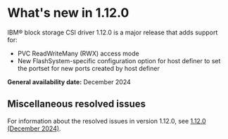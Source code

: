 # What's new in 1.12.0

IBM® block storage CSI driver 1.12.0 is a major release that adds support for:

- PVC ReadWriteMany (RWX) access mode
- New FlashSystem-specific configuration option for host definer to set the portset for new ports created by host definer

**General availability date:** December 2024

## Miscellaneous resolved issues

For information about the resolved issues in version 1.12.0, see [1.12.0 (December 2024)](changelog_1.12.0.md).
